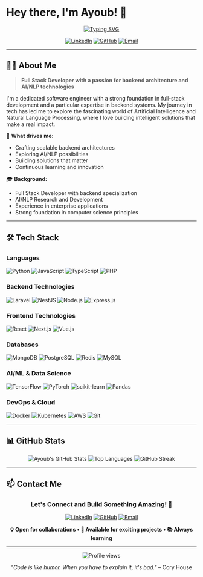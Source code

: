 # Hey there, I'm Ayoub! 👋

<div align="center">
  
[![Typing SVG](https://readme-typing-svg.herokuapp.com?font=Fira+Code&size=30&pause=1000&color=36BCF7FF&width=600&lines=Software+engineer;AI/machine+leanring+Enthusiast;Problem+Solver)](https://git.io/typing-svg)

[![LinkedIn](https://img.shields.io/badge/LinkedIn-0077B5?style=for-the-badge&logo=linkedin&logoColor=white)](https://linkedin.com/in/ayoub-ait-baba-hamou)
[![GitHub](https://img.shields.io/badge/GitHub-100000?style=for-the-badge&logo=github&logoColor=white)](https://github.com/Ayoub-ABH)
[![Email](https://img.shields.io/badge/Email-D14836?style=for-the-badge&logo=gmail&logoColor=white)](mailto:aitayoub1002@gmail.com)

</div>

---

## 👨‍💻 About Me

> **Full Stack Developer with a passion for backend architecture and AI/NLP technologies**

I'm a dedicated software engineer with a strong foundation in full-stack development and a particular expertise in backend systems. My journey in tech has led me to explore the fascinating world of Artificial Intelligence and Natural Language Processing, where I love building intelligent solutions that make a real impact.

🎯 **What drives me:**
- Crafting scalable backend architectures
- Exploring AI/NLP possibilities
- Building solutions that matter
- Continuous learning and innovation

🎓 **Background:**
- Full Stack Developer with backend specialization
- AI/NLP Research and Development
- Experience in enterprise applications
- Strong foundation in computer science principles

---

## 🛠️ Tech Stack

### **Languages**
![Python](https://img.shields.io/badge/Python-3776AB?style=for-the-badge&logo=python&logoColor=white)
![JavaScript](https://img.shields.io/badge/JavaScript-F7DF1E?style=for-the-badge&logo=javascript&logoColor=black)
![TypeScript](https://img.shields.io/badge/TypeScript-007ACC?style=for-the-badge&logo=typescript&logoColor=white)
![PHP](https://img.shields.io/badge/PHP-777BB4?style=for-the-badge&logo=php&logoColor=white)

### **Backend Technologies**
![Laravel](https://img.shields.io/badge/Laravel-FF2D20?style=for-the-badge&logo=laravel&logoColor=white)
![NestJS](https://img.shields.io/badge/NestJS-E0234E?style=for-the-badge&logo=nestjs&logoColor=white)
![Node.js](https://img.shields.io/badge/Node.js-43853D?style=for-the-badge&logo=node.js&logoColor=white)
![Express.js](https://img.shields.io/badge/Express.js-404D59?style=for-the-badge&logo=express&logoColor=white)

### **Frontend Technologies**
![React](https://img.shields.io/badge/React-20232A?style=for-the-badge&logo=react&logoColor=61DAFB)
![Next.js](https://img.shields.io/badge/Next.js-000000?style=for-the-badge&logo=nextdotjs&logoColor=white)
![Vue.js](https://img.shields.io/badge/Vue.js-35495E?style=for-the-badge&logo=vue.js&logoColor=4FC08D)

### **Databases**
![MongoDB](https://img.shields.io/badge/MongoDB-4EA94B?style=for-the-badge&logo=mongodb&logoColor=white)
![PostgreSQL](https://img.shields.io/badge/PostgreSQL-316192?style=for-the-badge&logo=postgresql&logoColor=white)
![Redis](https://img.shields.io/badge/Redis-DC382D?style=for-the-badge&logo=redis&logoColor=white)
![MySQL](https://img.shields.io/badge/MySQL-00000F?style=for-the-badge&logo=mysql&logoColor=white)

### **AI/ML & Data Science**
![TensorFlow](https://img.shields.io/badge/TensorFlow-FF6F00?style=for-the-badge&logo=tensorflow&logoColor=white)
![PyTorch](https://img.shields.io/badge/PyTorch-EE4C2C?style=for-the-badge&logo=pytorch&logoColor=white)
![scikit-learn](https://img.shields.io/badge/scikit--learn-F7931E?style=for-the-badge&logo=scikit-learn&logoColor=white)
![Pandas](https://img.shields.io/badge/pandas-150458?style=for-the-badge&logo=pandas&logoColor=white)

### **DevOps & Cloud**
![Docker](https://img.shields.io/badge/Docker-2496ED?style=for-the-badge&logo=docker&logoColor=white)
![Kubernetes](https://img.shields.io/badge/Kubernetes-326CE5?style=for-the-badge&logo=kubernetes&logoColor=white)
![AWS](https://img.shields.io/badge/Amazon_AWS-FF9900?style=for-the-badge&logo=amazonaws&logoColor=white)
![Git](https://img.shields.io/badge/Git-F05032?style=for-the-badge&logo=git&logoColor=white)

---

## 📊 GitHub Stats

<div align="center">

<img src="https://github-readme-stats.vercel.app/api?username=Ayoub-ABH&show_icons=true&theme=tokyonight&hide_border=true&count_private=true" alt="Ayoub's GitHub Stats" />

<img src="https://github-readme-stats.vercel.app/api/top-langs/?username=Ayoub-ABH&layout=compact&theme=tokyonight&hide_border=true&langs_count=8" alt="Top Languages" />

<img src="https://github-readme-streak-stats.herokuapp.com/?user=Ayoub-ABH&theme=tokyonight&hide_border=true" alt="GitHub Streak" />

</div>

---

## 📫 Contact Me

<div align="center">

### Let's Connect and Build Something Amazing! 🚀

[![LinkedIn](https://img.shields.io/badge/LinkedIn-0077B5?style=for-the-badge&logo=linkedin&logoColor=white)](https://linkedin.com/in/ayoub-ait-baba-hamou)
[![GitHub](https://img.shields.io/badge/GitHub-100000?style=for-the-badge&logo=github&logoColor=white)](https://github.com/Ayoub-ABH)
[![Email](https://img.shields.io/badge/Email-D14836?style=for-the-badge&logo=gmail&logoColor=white)](mailto:aitayoub1002@gmail.com)

**💡 Open for collaborations • 🎯 Available for exciting projects • 📚 Always learning**

---

<img src="https://komarev.com/ghpvc/?username=Ayoub-ABH&color=blueviolet&style=flat-square&label=Profile+Views" alt="Profile views" />

*"Code is like humor. When you have to explain it, it's bad."* – Cory House

</div>
